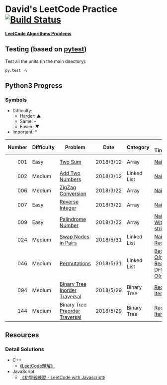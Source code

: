 # David's LeetCode Practice [![Build Status](https://travis-ci.org/daviddwlee84/LeetCode.svg?branch=master)](https://travis-ci.org/daviddwlee84/LeetCode)

[**LeetCode Algorithms Problems**](https://leetcode.com/problemset/algorithms/)

## Testing (based on [pytest](https://docs.pytest.org/en/latest/contents.html))

Test all the units (in the main directory):

`py.test -v`


## Python3 Progress

### Symbols

* Difficulty:
    * Harder: ▲
    * Same: -
    * Easier: ▼
* Important: *

Number | Difficulty | Problem | Date | Category | Method-TimeComplexity | Remark | TODO |
|-------------:|-------------|-------------| -------------|-------------|-------------| -------------|------|
|001|Easy    |[Two Sum](https://leetcode.com/problems/two-sum/description/)|2018/3/12|Array|[Naive-O(nlogn)](Python3/Array/TwoSum/Naive001.py)|[Note](Python3/Array/TwoSum//Note001.md)|HashTable-O(n)
|002|Medium  |[Add Two Numbers](https://leetcode.com/problems/add-two-numbers/description/)|2018/3/12|Linked List|[Naive-O(n)](Python3/LinkedList/AddTwoNumbers/Naive002.py)|[Note](Python3/LinkedList/AddTwoNumbers//Note002.md)|-
|006|Medium  |[ZigZag Conversion](https://leetcode.com/problems/zigzag-conversion/)|2018/3/22|Array|[Naive-O(n)](Python3/Array/ZigZagConversion/Naive006.py)|[Note](Python3/Array/ZigZagConversion/Note006.md)|-
|007|Easy    |[Reverse Integer](https://leetcode.com/problems/reverse-integer/description/)|2018/3/22|Array|[Naive-O(n)](Python3/Array/ReverseInteger/Naive007.py)|[Note](Python3/Array/ReverseInteger/Note007.md)|-
|009|Easy    |[Palindrome Number](https://leetcode.com/problems/palindrome-number/)|2018/3/22|Array|[Naive-O(n)](Python3/Array/PalindromeNumber/Naive009.py), [Without using string-O(n)](Python3/Array/PalindromeNumber/NotString009.py)|[Note](Python3/Array/PalindromeNumber/Note009.md)|-
|024|Medium  |[Swap Nodes in Pairs](https://leetcode.com/problems/swap-nodes-in-pairs/description/)|2018/5/31|Linked List|[Naive-O(n)](Python3/LinkedList/SwapNodesInPairs/Naive024.py), [Recursive-O(n)](Python3/LinkedList/SwapNodesInPairs/Recursive024.py)|[Note](Python3/LinkedList/SwapNodesInPairs/Note024.md)|-
|046|Medium  |[Permutations](https://leetcode.com/problems/permutations/description/)|2018/5/31|Linked List|[Backtracking-O(n!)](Python3/Array/Permutations/Backtracking046.py), [Recursive-O(n!)](Python3/Array/Permutations/Recursive046.py), [DFS Based-O(n!)](Python3/Array/Permutations/DFS046.py)|[Note](Python3/Array/Permutations/Note046.md)|-
|094|Medium  |[Binary Tree Inorder Traversal](https://leetcode.com/problems/binary-tree-inorder-traversal/description/)|2018/5/29|Binary Tree|[Recursive-O(n)](Python3/BinaryTree/BinaryTreeInorderTraversal/Recursive94.py), [Iterative-O(n)](Python3/BinaryTree/BinaryTreeInorderTraversal/Iterative94.py)|[Note](Python3/BinaryTree/BinaryTreeInorderTraversal/Note94.md)|-
|144|Medium  |[Binary Tree Preorder Traversal](https://leetcode.com/problems/binary-tree-preorder-traversal/description/)|2018/5/29|Binary Tree|[Recursive-O(n)](Python3/BinaryTree/BinaryTreePreorderTraversal/Recursive144.py), [Iterative-O(n)](Python3/BinaryTree/BinaryTreePreorderTraversal/Iterative144.py)|[Note](Python3/BinaryTree/BinaryTreePreorderTraversal/Note144.md)|-

## Resources

### Detail Solutions

* C++
    * [《LeetCode題解》](https://legacy.gitbook.com/book/siddontang/leetcode-solution/details)
* JavaScript
    * [《初學者練習 - LeetCode with Javascript》](https://legacy.gitbook.com/book/skyyen999/-leetcode-with-javascript/details)